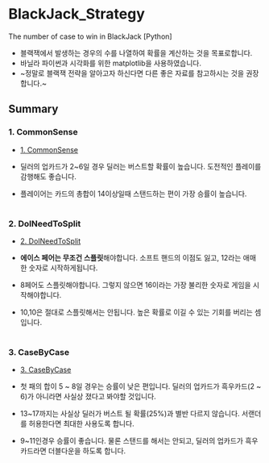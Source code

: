 # BlackJack_Strategy
The number of case to win in BlackJack [Python]

 * 블랙잭에서 발생하는 경우의 수를 나열하여 확률을 계산하는 것을 목표로합니다.
 * 바닐라 파이썬과 시각화를 위한 matplotlib을 사용하였습니다.
 * ~정말로 블랙잭 전략을 알아고자 하신다면 다른 좋은 자료를 참고하시는 것을 권장합니다.~


## Summary

### 1. CommonSense
* [1. CommonSense](https://github.com/newfull5/BlackJack_Strategy/blob/master/1.%20CommonSense.ipynb)<br>

* 딜러의 업카드가 2~6일 경우 딜러는 버스트할 확률이 높습니다. 도전적인 플레이를 감행해도 좋습니다.<br>

* 플레이어는 카드의 총합이 14이상일때 스탠드하는 편이 가장 승률이 높습니다. <br><br>

### 2. DoINeedToSplit

* [2. DoINeedToSplit](https://github.com/newfull5/BlackJack_Strategy/blob/master/2.%20DoINeedToSplit.ipynb)<br>

* **에이스 페어는 무조건 스플릿**해야합니다. 소프트 핸드의 이점도 잃고, 12라는 애매한 숫자로 시작하게됩니다.<br>

* 8페어도 스플릿해야합니다. 그렇지 않으면 16이라는 가장 불리한 숫자로 게임을 시작해야합니다.<br>

* 10,10은 절대로 스플릿해서는 안됩니다. 높은 확률로 이길 수 있는 기회를 버리는 셈입니다.<br><br>


### 3. CaseByCase

* [3. CaseByCase](https://github.com/newfull5/BlackJack_Strategy/blob/master/3.%20CaseByCase.ipynb)<br>

* 첫 패의 합이 5 ~ 8일 경우는 승률이 낮은 편입니다. 딜러의 업카드가 흑우카드(2 ~ 6)가 아니라면 사실상 졌다고 봐야할 것입니다.<br>

* 13~17까지는 사실상 딜러가 버스트 될 확률(25%)과 별반 다르지 않습니다. 서랜더를 허용한다면 최대한 사용도록 합니다.<br>

* 9~11인경우 승률이 좋습니다. 물론 스탠드를 해서는 안되고, 딜러의 업카드가 흑우카드라면 더블다운을 하도록 합니다.
